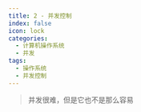 ```yaml
---
title: 2 - 并发控制
index: false
icon: lock
categories: 
  - 计算机操作系统
  - 并发
tags:
  - 操作系统
  - 并发控制
---
```


> 并发很难，但是它也不是那么容易

<Catalog />